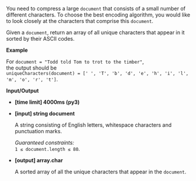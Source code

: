 <div class="markdown"><p>You need to compress a large <code>document</code> that consists of a small number of different characters. To choose the best encoding algorithm, you would like to look closely at the characters that comprise this <code>document</code>.</p>
<p>Given a <code>document</code>, return an array of all unique characters that appear in it sorted by their ASCII codes.</p>
<p><strong>Example</strong></p>
<p>For <code>document = "Todd told Tom to trot to the timber"</code>,<br>
the output should be<br>
<code>uniqueCharacters(document) = [' ', 'T', 'b', 'd', 'e', 'h', 'i', 'l', 'm', 'o', 'r', 't']</code>.</p>
<p><strong>Input/Output</strong></p>
<ul>
<li><strong>[time limit] 4000ms (py3)</strong></li>
</ul>
<ul>
<li>
<p><strong>[input] string document</strong></p>
<p>A string consisting of English letters, whitespace characters and punctuation marks.</p>
<p><em>Guaranteed constraints:</em><br>
<code>1 ≤ document.length ≤ 80</code>.</p>
</li>
<li>
<p><strong>[output] array.char</strong></p>
<p>A sorted array of all the unique characters that appear in the <code>document</code>.</p>
</li>
</ul>
</div>